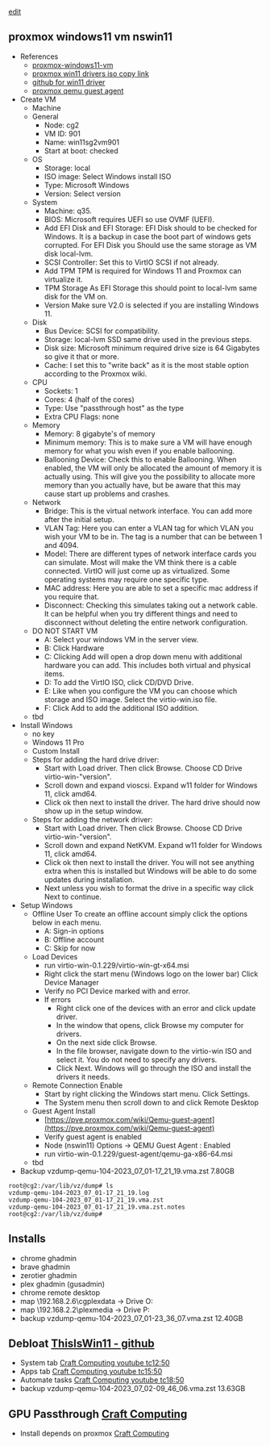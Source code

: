 [edit](https://github.com/2cld/netstack/blob/master/docs/lan/compute/proxmox/nswin11vm.md)

## proxmox windows11 vm nswin11
- References
  - [proxmox-windows11-vm](https://gulowsen.com/post/proxmox/proxmox-windows11-vm/)
  - [proxmox win11 drivers iso copy link](https://fedorapeople.org/groups/virt/virtio-win/direct-downloads/stable-virtio/virtio-win.iso)
  - [github for win11 driver](https://github.com/virtio-win/virtio-win-pkg-scripts)
  - [proxmox qemu guest agent](https://pve.proxmox.com/wiki/Qemu-guest-agent)
- Create VM
  - Machine
  - General
    - Node: cg2
    - VM ID: 901
    - Name: win11sg2vm901
    - Start at boot: checked
  - OS
    - Storage: local
    - ISO image: Select Windows install ISO
    - Type: Microsoft Windows
    - Version: Select version
  - System
    - Machine: q35.
    - BIOS: Microsoft requires UEFI so use OVMF (UEFI).
    - Add EFI Disk and EFI Storage: EFI Disk should to be checked for Windows. It is a backup in case the boot part of windows gets corrupted. For EFI Disk you Should use the same storage as VM disk local-lvm.
    - SCSI Controller: Set this to VirtIO SCSI if not already.
    - Add TPM TPM is required for Windows 11 and Proxmox can virtualize it.
    - TPM Storage As EFI Storage this should point to local-lvm same disk for the VM on.
    - Version Make sure V2.0 is selected if you are installing Windows 11.
  - Disk
    - Bus Device: SCSI for compatibility.
    - Storage: local-lvm SSD same drive used in the previous steps.
    - Disk size: Microsoft minimum required drive size is 64 Gigabytes so give it that or more.
    - Cache: I set this to "write back" as it is the most stable option according to the Proxmox wiki.
  - CPU
    - Sockets: 1
    - Cores: 4 (half of the cores)
    - Type: Use "passthrough host" as the type
    - Extra CPU Flags: none
  - Memory
    - Memory: 8 gigabyte's of memory
    - Minimum memory: This is to make sure a VM will have enough memory for what you wish even if you enable ballooning.
    - Ballooning Device: Check this to enable Ballooning. When enabled, the VM will only be allocated the amount of memory it is actually using. This will give you the possibility to allocate more memory than you actually have, but be aware that this may cause start up problems and crashes.
  - Network
    - Bridge: This is the virtual network interface. You can add more after the initial setup.
    - VLAN Tag: Here you can enter a VLAN tag for which VLAN you wish your VM to be in. The tag is a number that can be between 1 and 4094.
    - Model: There are different types of network interface cards you can simulate. Most will make the VM think there is a cable connected. VirtIO will just come up as virtualized. Some operating systems may require one specific type.
    - MAC address: Here you are able to set a specific mac address if you require that.
    - Disconnect: Checking this simulates taking out a network cable. It can be helpful when you try different things and need to disconnect without deleting the entire network configuration.
  - DO NOT START VM
    - A: Select your windows VM in the server view.
    - B: Click Hardware
    - C: Clicking Add will open a drop down menu with additional hardware you can add. This includes both virtual and physical items.
    - D: To add the VirtIO ISO, click CD/DVD Drive.
    - E: Like when you configure the VM you can choose which storage and ISO image. Select the virtio-win.iso file.
    - F: Click Add to add the additional ISO addition.
  - tbd
- Install Windows
  - no key
  - Windows 11 Pro
  - Custom Install
  - Steps for adding the hard drive driver:
    - Start with Load driver. Then click Browse. Choose CD Drive virtio-win-"version".
    - Scroll down and expand vioscsi. Expand w11 folder for Windows 11, click amd64.
    - Click ok then next to install the driver. The hard drive should now show up in the setup window. 
  - Steps for adding the network driver:
    - Start with Load driver. Then click Browse. Choose CD Drive virtio-win-"version".
    - Scroll down and expand NetKVM. Expand w11 folder for Windows 11, click amd64.
    - Click ok then next to install the driver.  You will not see anything extra when this is installed but Windows will be able to do some updates during installation.
    - Next unless you wish to format the drive in a specific way click Next to continue.
- Setup Windows
  - Offline User To create an offline account simply click the options below in each menu.
    - A: Sign-in options
    - B: Offline account
    - C: Skip for now
  - Load Devices
    - run virtio-win-0.1.229/virtio-win-gt-x64.msi
    - Right click the start menu (Windows logo on the lower bar) Click Device Manager
    - Verify no PCI Device marked with and error.
    - If errors
      - Right click one of the devices with an error and click update driver.
      - In the window that opens, click Browse my computer for drivers.
      - On the next side click Browse.
      - In the file browser, navigate down to the virtio-win ISO and select it. You do not need to specify any drivers.
      - Click Next. Windows will go through the ISO and install the drivers it needs.
  - Remote Connection Enable
    - Start by right clicking the Windows start menu. Click Settings.
    - The System menu then scroll down to and click Remote Desktop
  - Guest Agent Install
    - [https://pve.proxmox.com/wiki/Qemu-guest-agent](https://pve.proxmox.com/wiki/Qemu-guest-agent)
    - Verify guest agent is enabled
    - Node (nswin11) Options -> QEMU Guest Agent : Enabled
    - run virtio-win-0.1.229/guest-agent/qemu-ga-x86-64.msi
  - tbd
- Backup vzdump-qemu-104-2023_07_01-17_21_19.vma.zst 7.80GB
```
root@cg2:/var/lib/vz/dump# ls
vzdump-qemu-104-2023_07_01-17_21_19.log
vzdump-qemu-104-2023_07_01-17_21_19.vma.zst
vzdump-qemu-104-2023_07_01-17_21_19.vma.zst.notes
root@cg2:/var/lib/vz/dump#
```
## Installs
- chrome ghadmin
- brave ghadmin
- zerotier ghadmin
- plex ghadmin (gusadmin)
- chrome remote desktop
- map \\192.168.2.6\cgplexdata -> Drive O:
- map \\192.168.2.2\plexmedia -> Drive P:
- backup vzdump-qemu-104-2023_07_01-23_36_07.vma.zst 12.40GB

## Debloat [ThisIsWin11 - github](https://github.com/builtbybel/ThisIsWin11)
- System tab [Craft Computing youtube tc12:50](https://youtu.be/8ReoMuCUdKE?t=770)
- Apps tab [Craft Computing youtube tc15:50](https://youtu.be/8ReoMuCUdKE?t=950)
- Automate tasks [Craft Computing youtube tc18:50](https://youtu.be/8ReoMuCUdKE?t=1130)
- backup vzdump-qemu-104-2023_07_02-09_46_06.vma.zst 13.63GB

## GPU Passthrough [Craft Computing](https://www.youtube.com/watch?v=cPrOoeMxzu0)
- Install depends on proxmox [Craft Computing](https://youtu.be/cPrOoeMxzu0?t=308)
